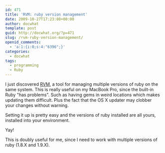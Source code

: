 ```yaml
---
id: 471
title: 'RVM: ruby version management'
date: 2009-10-27T17:23:08+00:00
author: docwhat
template: post
guid: http://docwhat.org/?p=471
slug: /rvm-ruby-version-management/
openid_comments:
  - 'a:1:{i:0;s:4:"6396";}'
categories:
  - docwhat
tags:
  - programming
  - Ruby
---
```


I just discovered <a href="http://rvm.beginrescueend.com/">RVM</a>, a tool for
managing multiple versions of ruby on the same system. This is really useful on
my MacBook Pro, since the built-in Ruby "has problems". Such as having gems in
weird locations which makes updating them difficult. Plus the fact that the OS X
updater may clobber your changes without warning.

Setting it up is pretty easy and the versions of ruby installed are all yours,
installed into your environment.

Yay!

This is doubly useful for me, since I need to work with multiple versions of
ruby (1.8.X and 1.9.X).
